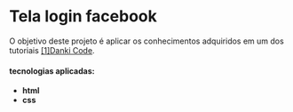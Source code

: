 # Tela login facebook

O objetivo deste projeto é aplicar os conhecimentos adquiridos em um dos tutoriais [[1]Danki Code][Danki Code].

#### tecnologias aplicadas:
 - **html** 
 - **css** 


[Danki Code]: https://cursos.dankicode.com "Danki Code"

